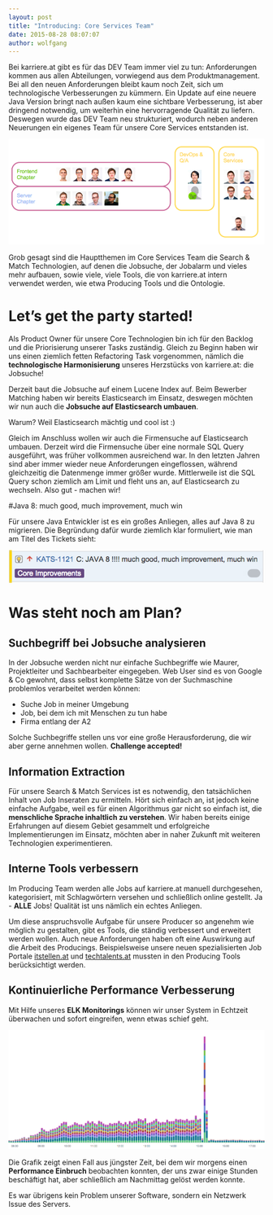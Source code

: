 ```yaml
---
layout: post
title: "Introducing: Core Services Team"
date: 2015-08-28 08:07:07
author: wolfgang
---
```

Bei karriere.at gibt es für das DEV Team immer viel zu tun: Anforderungen kommen aus allen Abteilungen, vorwiegend aus dem Produktmanagement. Bei all den neuen Anforderungen bleibt kaum noch Zeit, sich um technologische Verbesserungen zu kümmern. Ein Update auf eine neuere Java Version bringt nach außen kaum eine sichtbare Verbesserung, ist aber dringend notwendig, um weiterhin eine hervorragende Qualität zu liefern. Deswegen wurde das DEV Team neu strukturiert, wodurch neben anderen Neuerungen ein eigenes Team für unsere Core Services entstanden ist.

![](/assets/images/introducing-core-services-team/dev_team.png)

<!--more-->

Grob gesagt sind die Hauptthemen im Core Services Team die Search & Match Technologien, auf denen die Jobsuche, der Jobalarm und vieles mehr aufbauen, sowie viele, viele Tools, die von karriere.at intern verwendet werden, wie etwa Producing Tools und die Ontologie.

# Let’s get the party started!

Als Product Owner für unsere Core Technologien bin ich für den Backlog und die Priorisierung unserer Tasks zuständig. Gleich zu Beginn haben wir uns einen ziemlich fetten Refactoring Task vorgenommen, nämlich die **technologische Harmonisierung** unseres Herzstücks von karriere.at: die Jobsuche!

Derzeit baut die Jobsuche auf einem Lucene Index auf. Beim Bewerber Matching haben wir bereits Elasticsearch im Einsatz, deswegen möchten wir nun auch die **Jobsuche auf Elasticsearch umbauen**.

Warum? Weil Elasticsearch mächtig und cool ist :)

Gleich im Anschluss wollen wir auch die Firmensuche auf Elasticsearch umbauen. Derzeit wird die Firmensuche über eine normale SQL Query ausgeführt, was früher vollkommen ausreichend war. In den letzten Jahren sind aber immer wieder neue Anforderungen eingeflossen, während gleichzeitig die Datenmenge immer größer wurde. Mittlerweile ist die SQL Query schon ziemlich am Limit und fleht uns an, auf Elasticsearch zu wechseln. Also gut - machen wir!

#Java 8: much good, much improvement, much win

Für unsere Java Entwickler ist es ein großes Anliegen, alles auf Java 8 zu migrieren. Die Begründung dafür wurde ziemlich klar formuliert, wie man am Titel des Tickets sieht:

![](/assets/images/introducing-core-services-team/java8.png)

# Was steht noch am Plan?

## Suchbegriff bei Jobsuche analysieren
In der Jobsuche werden nicht nur einfache Suchbegriffe wie Maurer, Projektleiter und Sachbearbeiter eingegeben. Web User sind es von Google & Co gewohnt, dass selbst komplette Sätze von der Suchmaschine problemlos verarbeitet werden können:

* Suche Job in meiner Umgebung
* Job, bei dem ich mit Menschen zu tun habe
* Firma entlang der A2

Solche Suchbegriffe stellen uns vor eine große Herausforderung, die wir aber gerne annehmen wollen. **Challenge accepted!**

## Information Extraction
Für unsere Search & Match Services ist es notwendig, den tatsächlichen Inhalt von Job Inseraten zu ermitteln. Hört sich einfach an, ist jedoch keine einfache Aufgabe, weil es für einen Algorithmus gar nicht so einfach ist, die **menschliche Sprache inhaltlich zu verstehen**. Wir haben bereits einige Erfahrungen auf diesem Gebiet gesammelt und erfolgreiche Implementierungen im Einsatz, möchten aber in naher Zukunft mit weiteren Technologien experimentieren.

## Interne Tools verbessern
Im Producing Team werden alle Jobs auf karriere.at manuell durchgesehen, kategorisiert, mit Schlagwörtern versehen und schließlich online gestellt. Ja - **ALLE** Jobs! Qualität ist uns nämlich ein echtes Anliegen.

Um diese anspruchsvolle Aufgabe für unsere Producer so angenehm wie möglich zu gestalten, gibt es Tools, die ständig verbessert und erweitert werden wollen. Auch neue Anforderungen haben oft eine Auswirkung auf die Arbeit des Producings. Beispielsweise unsere neuen spezialisierten Job Portale [itstellen.at](http://itstellen.at) und [techtalents.at](http://techtalents.at) mussten in den Producing Tools berücksichtigt werden.

## Kontinuierliche Performance Verbesserung
Mit Hilfe unseres **ELK Monitorings** können wir unser System in Echtzeit überwachen und sofort eingreifen, wenn etwas schief geht.

![](/assets/images/introducing-core-services-team/kibana_performance.png)

Die Grafik zeigt einen Fall aus jüngster Zeit, bei dem wir morgens einen **Performance Einbruch** beobachten konnten, der uns zwar einige Stunden beschäftigt hat, aber schließlich am Nachmittag gelöst werden konnte.

Es war übrigens kein Problem unserer Software, sondern ein Netzwerk Issue des Servers.